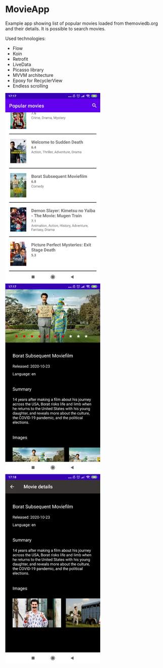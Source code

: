 # MovieApp

Example app showing list of popular movies loaded from themoviedb.org and their details. It is possible to search movies. 

Used technologies:
- Flow
- Koin
- Retrofit
- LiveData
- Picasso library
- MVVM architecture
- Epoxy for RecyclerView
- Endless scrolling


<img src="https://github.com/RomanPolach/MovieApp/blob/master/app/Screenshot_2020-11-01-17-17-19-370_com.roman.movieApp.png" width=“400” height="600" >


<img src="https://github.com/RomanPolach/MovieApp/blob/master/app/Screenshot_2020-11-01-17-17-31-179_com.roman.movieApp.png" width=“400” height="600" >


<img src="https://github.com/RomanPolach/MovieApp/blob/master/app/Screenshot_2020-11-01-17-18-00-129_com.roman.movieApp.png" width=“400” height="600" >

